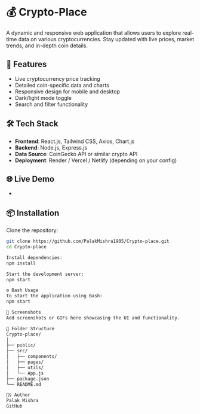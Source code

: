 # 💰 Crypto-Place

A dynamic and responsive web application that allows users to explore real-time data on various cryptocurrencies. Stay updated with live prices, market trends, and in-depth coin details.

## 🚀 Features

- Live cryptocurrency price tracking
- Detailed coin-specific data and charts
- Responsive design for mobile and desktop
- Dark/light mode toggle
- Search and filter functionality

## 🛠️ Tech Stack

- **Frontend**: React.js, Tailwind CSS, Axios, Chart.js
- **Backend**: Node.js, Express.js
- **Data Source**: CoinGecko API or similar crypto API
- **Deployment**: Render / Vercel / Netlify (depending on your config)

## 🌐 Live Demo

-

## 📦 Installation

Clone the repository:

```bash
git clone https://github.com/PalakMishra1905/Crypto-place.git
cd Crypto-place

Install dependencies:
npm install

Start the development server:
npm start

⚙️ Bash Usage
To start the application using Bash:
npm start

📸 Screenshots
Add screenshots or GIFs here showcasing the UI and functionality.

📁 Folder Structure
Crypto-place/
│
├── public/
├── src/
│   ├── components/
│   ├── pages/
│   ├── utils/
│   └── App.js
├── package.json
└── README.md

🙋‍♀️ Author
Palak Mishra
GitHub


